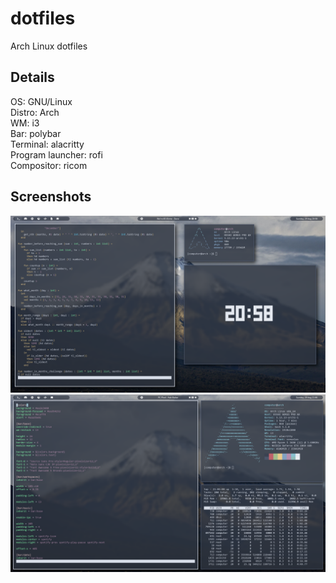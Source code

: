# dotfiles
Arch Linux dotfiles

## Details
OS:			GNU/Linux  
Distro:			Arch  
WM:			i3  
Bar:			polybar  
Terminal:		alacritty  
Program launcher:	rofi  
Compositor:		ricom  

## Screenshots
![Screenshot 1](https://github.com/b1ngie/dotfiles/blob/main/screenshot-1.png?raw=true)
![Screenshot 2](https://github.com/b1ngie/dotfiles/blob/main/screenshot-2.png?raw=true)


